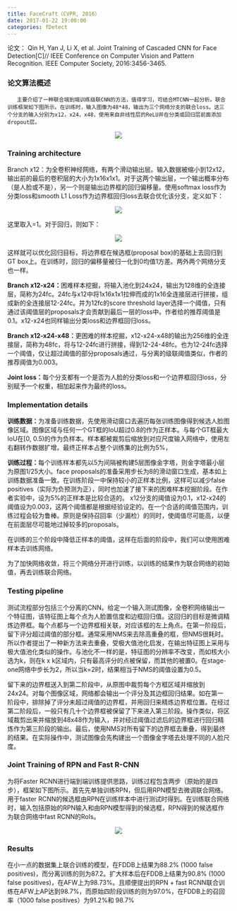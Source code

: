 ```yaml
---
title: FaceCraft（CVPR, 2016）
date: 2017-01-22 19:00:00
categories: fDetect
---
```


<script type="text/javascript" src="http://cdn.mathjax.org/mathjax/latest/MathJax.js?config=default"></script>

论文： Qin H, Yan J, Li X, et al. Joint Training of Cascaded CNN for Face Detection[C]// IEEE Conference on Computer Vision and Pattern Recognition. IEEE Computer Society, 2016:3456-3465.

### 论文算法概述

       主要介绍了一种联合端到端训练级联CNN的方法，值得学习，可结合MTCNN一起分析。联合训练框架如下图所示。在训练时，输入图像为48*48，输出为三个网络分支的联合loss。这三个分支的输入分别为x12，x24，x48，使用来自非线性层的ReLU并在分类或回归层前面添加dropout层。

<center><img src="{{ site.baseurl }}/images/pdDetect/facecraft1.png"></center>

### Training architecture

   Branch x12：为全卷积神经网络，有两个滑动输出层。输入数据被缩小到12x12，输出前的最后的卷积层的大小为1x16x1x1。对于这两个输出层，一个输出概率分布（是人脸或不是），另一个则是输出边界框的回归偏移量。使用softmax loss作为分类loss和smooth L1 Loss作为边界框回归loss去联合优化该分支，定义如下：
   
   <center><img src="{{ site.baseurl }}/images/pdDetect/facecraft2.png"></center>
   
   这里取入=1。对于回归，则如下：
   
   <center><img src="{{ site.baseurl }}/images/pdDetect/facecraft3.png"></center>
   
   这样就可以优化回归目标，将边界框在候选框(proposal box)的基础上去回归到GT box上。在训练时，回归的偏移量被归一化到0均值1方差。两外两个网络分支也一样。

   <strong>Branch x12-x24：</strong>困难样本挖掘，将输入池化到24x24，输出为128维的全连接层，简称为24fc。24fc与x12中将1x16x1x1拉伸而成的1x16全连接层进行拼接，组成新的全连接层12-24fc。并为12fc的score threshold layer选择一个阈值，只有通过该阈值层的proposals才会贡献到最后一层的loss中。作者给的推荐阈值是0.1。x12-x24也同样输出分类loss和边界框回归loss。

   <strong>Branch x12-x24-x48：</strong>更困难的样本挖掘，x12-x24-x48的输出为256维的全连接层，简称为48fc，将与12-24fc进行拼接，得到12-24-48fc。也为12-24fc选择一个阈值，仅让超过阈值的部分proposals通过，与分离的级联阈值类似，作者的推荐阈值为0.003。

   <strong>Joint loss：</strong>每个分支都有一个是否为人脸的分类loss和一个边界框回归loss，分别赋予一个权重，相加起来作为最终的loss。

### Implementation details

   <strong>训练数据：</strong>为准备训练数据，先使用滑动窗口去遍历每张训练图像得到候选人脸图像区域。图像区域与任何一个GT框的IoU超过0.8的作为正样本。与每个GT框最大IoU在[0, 0.5)的作为负样本。样本都被裁剪后缩放到对应尺度输入网络中，使用左右翻转作数据扩增。最终正样本占整个训练集的比例为5%，

   <strong>训练过程：</strong>每个训练样本都先以5为间隔被构建5层图像金字塔，则金字塔最小层为原图1/25大小。face proposals的准备采用步长为8的滑动窗口生成，基本如上训练数据准备一致。在训练阶段一中保持较小的正样本比例，这样可以减少false positives（实际为负预测为正），同时也加速了接下来的困难样本挖掘阶段。在作者实验中，设为5%的正样本是比较合适的。 x12分支的阈值设为0.1，x12-x24的阈值设为0.003，这两个阈值都是根据经验设定的。在一个合适的阈值范围内，训练过程会较为鲁棒。原则是保持召回率（少漏检）的同时，使阈值尽可能高，以便在前面层尽可能地过掉较多的proposals。

   在训练的三个阶段中降低正样本的阈值，这样在后面的阶段中，我们可以使用困难样本去训练网络。

   为了加快网络收敛，将三个网络分开进行训练，以训练的结果作为联合网络的初始值，再去训练联合网络。

### Testing pipeline

   测试流程部分包括三个分离的CNN。给定一个输入测试图像，全卷积网络输出一个特征图，该特征图上每个点为人脸置信度和边框回归值。这回归的目标是微调精炼边界框。每个点都与一个边界框相关联，对应该框的左上角点。在第一阶段后，留下评分超过阈值的部分框。通常采用NMS来去除高重叠的框，但NMS很耗时。所以作者提出了一种新方法来去重叠，受极大值池化启发，在输出特征图上采用与极大值池化类似的操作。与池化不一样的是，特征图的分辨率不改变，而如核大小选为k，则在k x k区域内，只有最高评分的点被保留，而其他的被置0。在stage-one网络中步长为2，所以当k=2时，结果相当于NMS的阈值设置为0.5。

   留下来的边界框送入到第二阶段中，从原图中裁剪每个方框区域并缩放到24x24。对每个图像区域，网络都会输出一个评分及其边框回归结果。如在第一阶段中，排除掉了评分未超过阈值的边界框，并用回归来精炼边界框位置。在经过第二阶段后，一般只有几十个边界框被保留了下来进入第三阶段。操作类似，将区域裁剪出来并缩放到48x48作为输入，并对经过阈值过滤后的边界框进行回归精炼作为第三阶段的输出。最后，使用NMS对所有留下的边界框去重叠，得到最终的结果。在实际操作中，测试图像会先构建出一个图像金字塔去处理不同的人脸尺度。
   
### Joint Training of RPN and Fast R-CNN

   为将Faster RCNN进行端到端训练提供思路，训练过程包含两步（原始的是四步），框架如下图所示。首先先单独训练RPN，但后用RPN模型去微调联合网络。用于faster RCNN的候选框由RPN在训练样本中进行测试时得到。在训练联合网络时，输入包括原始的RPN输入和由RPN模型得到的候选框，RPN得到的候选框作为联合网络中fast RCNN的RoIs。
   
<center><img src="{{ site.baseurl }}/images/pdDetect/facecraft4.png"></center>

### Results

   在小一点的数据集上联合训练的模型，在FDDB上结果为88.2% (1000 false positives)，而分离训练的则为87.2。扩大样本后在FDDB上结果为90.8% (1000 false positives)，在AFW上为98.73%。且顺便提出的RPN + fast RCNN联合训练在AFW上AP达到98.7%，而原始四阶段训练的则为97.0%，在FDDB上的召回率（1000 false positives）为91.2%和 98.7%
